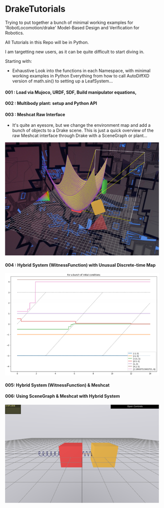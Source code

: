 # DrakeTutorials
Trying to put together a bunch of minimal working examples for 'RobotLocomotion/drake' Model-Based Design and Verification for Robotics.

All Tutorials in this Repo will be in Python.

I am targetting new users, as it can be quite difficult to start diving in.


Starting with:

- Exhaustive Look into the functions in each Namespace, with minimal working examples in Python
       Everything from how to call AutoDiffXD version of math.sin() to setting up a LeafSystem...

#### 001 : Load via Mujoco, URDF, SDF, Build manipulator equations,
         
#### 002  : Multibody plant: setup and Python API

#### 003 : Meshcat Raw Interface
- It's quite an eyesore, but we change the environment map and add a bunch of objects to a Drake scene. This is just a quick overview of the raw Meshcat interface through Drake with a SceneGraph or plant...
  
<p align="center">
<img src="https://github.com/drewhamiltonasdf/DrakeTutorials/blob/main/imgs/meshcat.png"> 
</p>
        
#### 004 : Hybrid System (WitnessFunction) with Unusual Discrete-time Map
<p align="center">
<img src="https://github.com/drewhamiltonasdf/DrakeTutorials/blob/main/imgs/UnusualHybridSystem.png"> 
</p>

#### 005: Hybrid System (WitnessFunction) & Meshcat
#### 006: Using SceneGraph & Meshcat with Hybrid System
<p align="center">
<img src="https://github.com/drewhamiltonasdf/DrakeTutorials/blob/main/imgs/HybridSystem.png"> 
</p>
